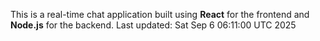 This is a real-time chat application built using **React** for the frontend and **Node.js** for the backend.
Last updated: Sat Sep  6 06:11:00 UTC 2025
